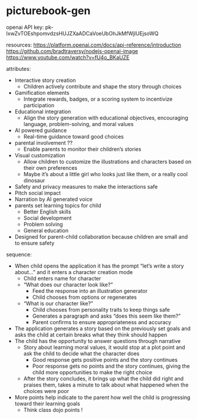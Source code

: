 ﻿# picturebook-gen 
openai API key: 
pk-IxwZvTOEshpomvdzsHUJZXaADCaVoeUbOhJkMfWjlUEjsoWQ

resources:
https://platform.openai.com/docs/api-reference/introduction
https://github.com/bradtraversy/nodejs-openai-image
https://www.youtube.com/watch?v=fU4o_BKaUZE

attributes:
- Interactive story creation
    - Children actively contribute and shape the story through choices
- Gamification elements
    - Integrate rewards, badges, or a scoring system to incentivize participation
- Educational integration
    - Align the story generation with educational objectives, encouraging language, problem-solving, and moral values
- AI powered guidance
    - Real-time guidance toward good choices
- parental involvement ??
    - Enable parents to monitor their children’s stories
- Visual customization
    - Allow children to customize the illustrations and characters based on their own preferences
    - Maybe it’s about a little girl who looks just like them, or a really cool dinosaur
- Safety and privacy measures to make the interactions safe
- Pitch social impact
- Narration by AI generated voice
- parents set learning topics for child
    - Better English skills
    - Social development
    - Problem solving
    - General education
- Designed for parent-child collaboration because children are small and to ensure safety   

sequence:
- When child opens the application it has the prompt “let’s write a story about…” and it enters a character creation mode
    - Child enters name for character
    - “What does our character look like?”
        - Feed the response into an illustration generator
        - Child chooses from options or regenerates
    - “What is our character like?”
        - Child chooses from personality traits to keep things safe
        - Generates a paragraph and asks “does this seem like them?”
        - Parent confirms to ensure appropriateness and accuracy
- The application generates a story based on the previously set goals and asks the child at certain breaks what they think should happen
- The child has the opportunity to answer questions through narrative
    - Story about learning moral values, it would stop at a plot point and ask the child to decide what the character does
        - Good response gets positive points and the story continues
        - Poor response gets no points and the story continues, giving the child more opportunities to make the right choice
    - After the story concludes, it brings up what the child did right and praises them, takes a minute to talk about what happened when the choices were poor
- More points help indicate to the parent how well the child is progressing toward their learning goals
    - Think class dojo points !
